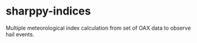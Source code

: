 # sharppy-indices
Multiple meteorological index calculation from set of OAX data to observe hail events.
